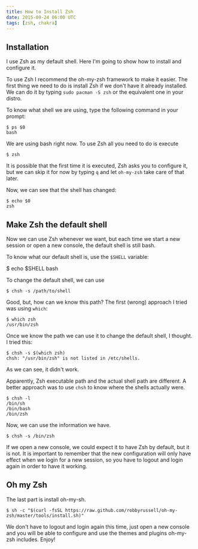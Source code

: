 ```yaml
---
title: How to Install Zsh
date: 2015-09-24 06:00 UTC
tags: [zsh, chakra]
---
```


## Installation

I use Zsh as my default shell. Here I'm going to show how to install and
configure it.

To use Zsh I recommend the oh-my-zsh framework to make it easier. The first
thing we need to do is install Zsh if we don't have it already installed. We
can do it by typing `sudo pacman -S zsh` or the equivalent one in your distro.

To know what shell we are using, type the following command in your prompt:

    $ ps $0
    bash

We are using bash right now. To use Zsh all you need to do is execute

    $ zsh

It is possible that the first time it is executed, Zsh asks you to configure
it, but we can skip it for now by typing `q` and let `oh-my-zsh` take care of
that later.

Now, we can see that the shell has changed:

    $ echo $0
    zsh

## Make Zsh the default shell

Now we can use Zsh whenever we want, but each time we start a new session or
open a new console, the default shell is still bash.

To know what our default shell is, use the `$SHELL` variable:

   $ echo $SHELL
   bash

To change the default shell, we can use

    $ chsh -s /path/to/shell

Good, but, how can we know this path? The first (wrong) approach I tried was
using `which`:

    $ which zsh
    /usr/bin/zsh

Once we know the path we can use it to change the default shell, I thought. I tried this:

    $ chsh -s $(which zsh)
    chsh: "/usr/bin/zsh" is not listed in /etc/shells.

As we can see, it didn't work.

Apparently, Zsh executable path and the actual shell path are different. A
better approach was to use `chsh` to know where the shells actually were.

    $ chsh -l
    /bin/sh
    /bin/bash
    /bin/zsh

Now, we can use the information we have.

    $ chsh -s /bin/zsh

If we open a new console, we could expect it to have Zsh by default, but it is
not. It is important to remember that the new configuration will only have
effect when we login for a new session, so you have to logout and login again
in order to have it working.

## Oh my Zsh

The last part is install oh-my-sh.

    $ sh -c "$(curl -fsSL https://raw.github.com/robbyrussell/oh-my-zsh/master/tools/install.sh)"

We don't have to logout and login again this time, just open a new console and
you will be able to configure and use the themes and plugins oh-my-zsh
includes. Enjoy!
